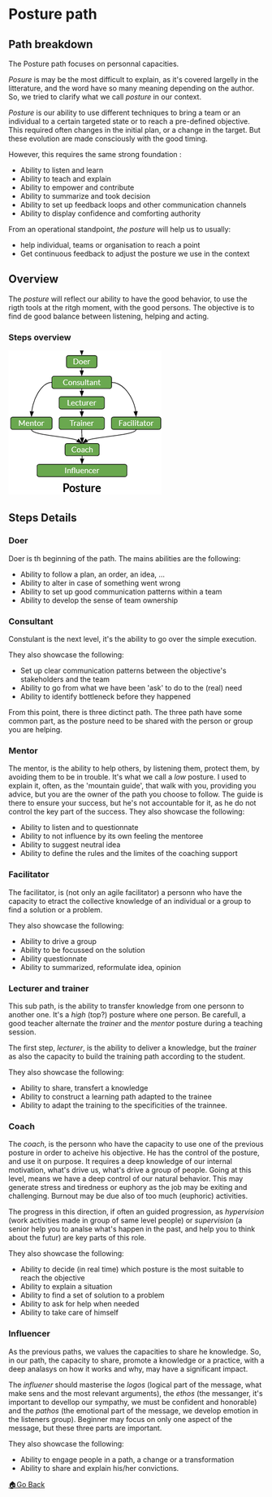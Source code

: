 # Posture path

## Path breakdown

The Posture path focuses on personnal capacities.

_Posure_ is may be the most difficult to explain, as it's covered largelly in the litterature, and the word have so many meaning depending on the author. So, we tried to clarify what we call _posture_ in our context.

_Posture_ is our ability to use different techniques to bring a team or an individual to a certain targeted state or to reach a pre-defined objective. This required often changes in the initial plan, or a change in the target. But these evolution are made consciously with the good timing.

However, this requires the same strong foundation :
- Ability to listen and learn
- Ability to teach and explain
- Ability to empower and contribute
- Ability to summarize and took decision
- Ability to set up feedback loops and other communication channels
- Ability to display confidence and comforting authority

From an operational standpoint, _the posture_ will help us to usually:
- help individual, teams or organisation to reach a point
- Get continuous feedback to adjust the posture we use in the context

## Overview

The _posture_ will reflect our ability to have the good behavior, to use the rigth tools at the ritgh moment, with the good persons.  The objective is to find de good balance between listening, helping and acting.

### Steps overview

![Practices and Domains steps overviews](../images/steps-posture.png)

## Steps Details

### Doer

Doer is th beginning of the path.
The mains abilities are the following:
- Ability to follow a plan, an order, an idea, ...
- Ability to alter in case of something went wrong
- Ability to set up good communication patterns within a team
- Ability to develop the sense of team ownership


### Consultant

Constulant is the next level, it's the ability to go over the simple execution.

They also showcase the following:
- Set up clear communication patterns between the objective's stakeholders and the team
- Ability to go from what we have been 'ask' to do to the (real) need
- Ability to identify bottleneck before they happened


From this point, there is three dictinct path. The three path have some common part, as the posture need to be shared with the person or group you are helping.

### Mentor

The mentor, is the ability to help others, by listening them, protect them, by avoiding them to be in trouble.
It's what we call a _low_ posture.
I used to explain it, often, as the 'mountain guide', that walk with you, providing you advice, but you are the owner of the path you choose to follow.
The guide is there to ensure your success, but he's not accountable for it, as he do not control the key part of the success.
They also showcase the following:
- Ability to listen and to questionnate
- Ability to not influence by its own feeling the mentoree
- Ability to suggest neutral idea
- Ability to define the rules and the limites of the coaching support

### Facilitator

The facilitator, is (not only an agile facilitator) a personn who have the capacity to etract the collective knowledge of an individual or a group to find a solution or a problem.

They also showcase the following:
- Ability to drive a group
- Ability to be focussed on the solution
- Ability questionnate
- Ability to summarized, reformulate idea, opinion


### Lecturer and trainer

This sub path, is the ability to transfer knowledge from one personn to another one. It's a _high_ (top?) posture where one person.
Be carefull, a good teacher alternate the _trainer_ and the _mentor_ posture during a teaching session.

The first step, _lecturer_, is the ability to deliver a knowledge, but the _trainer_ as also the capacity to build the training path according to the student.

They also showcase the following:
- Ability to share, transfert a knowledge
- Ability to construct a learning path adapted to the trainee
- Ability to adapt the training to the specificities of the trainnee.


### Coach

The _coach_, is the personn who have the capacity to use one of the previous posture in order to acheive his objective.
He has the control of the posture, and use it on purpose. It requires a deep knowledge of our internal motivation, what's drive us, what's drive a group of people.
Going at this level, means we have a deep control of our natural behavior. This may generate stress and tiredness or euphory as the job may be exiting and challenging. Burnout may be due also of too much (euphoric) activities.

The progress in this direction, if often an guided progression, as _hypervision_ (work activities made in group of same level people) or _supervision_ (a senior help you to analse what's happen in the past, and help you to think about the futur) are key parts of this role.

They also showcase the following:
- Ability to decide (in real time) which posture is the most suitable to reach the objective
- Ability to explain a situation
- Ability to find a set of solution to a problem
- Ability to ask for help when needed
- Ability to take care of himself


### Influencer

As the previous paths, we values the capacities to share he knowledge. So, in our path, the capacity to share, promote a knowledge or  a practice, with a deep analasys on how it works and why, may have a significant impact.

The _influener_ should masterise the _logos_ (logical part of the message, what make sens and the most relevant arguments), the _ethos_ (the messanger, it's important to devellop our sympathy, we must be confident and honorable) and the _pathos_ (the emotional part of the message, we develop emotion in the listeners group).  Beginner may focus on only one aspect of the message, but these three parts are important.

They also showcase the following:
- Ability to engage people in a path, a change or a transformation
- Ability to share and explain his/her convictions.


[🏠Go Back](../README.md)